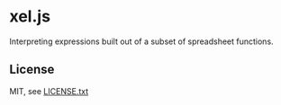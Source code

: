 
# xel.js

Interpreting expressions built out of a subset of spreadsheet functions.


## License

MIT, see [LICENSE.txt](LICENSE.txt)

